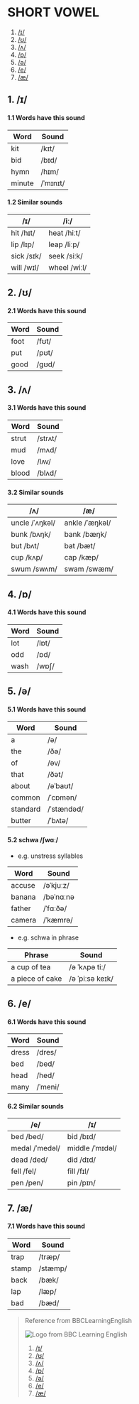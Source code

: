 # SHORT VOWEL

1. [/ɪ/](#user-content-1-ɪ)
2. [/ʊ/](#user-content-2-ʊ)
3. [/ʌ/](#user-content-3-ʌ)
4. [/ɒ/](#user-content-4-ɒ)
5. [/ə/](#user-content-5-ə)
6. [/e/](#user-content-6-e)
7. [/æ/](#user-content-7-æ)

## 1. /ɪ/

#### 1.1 Words have this sound

|  Word    |  Sound     |
|----------|------------|
|  kit     |  /kɪt/     |
|  bid     |  /bɪd/     |
|  hymn    |  /hɪm/     |
|  minute  |  /ˈmɪnɪt/  |

#### 1.2 Similar sounds

|  /ɪ/         |  /iː/          |
|--------------|----------------|
|  hit  /hɪt/  |  heat  /hiːt/  |
|  lip  /lɪp/  |  leap  /liːp/  |
|  sick /sɪk/  |  seek  /siːk/  |
|  will /wɪl/  |  wheel /wiːl/  |

## 2. /ʊ/

#### 2.1 Words have this sound

|  Word  |  Sound  |
|--------|---------|
|  foot  |  /fʊt/  |
|  put   |  /pʊt/  |
|  good  |  /gʊd/  |

## 3. /ʌ/

#### 3.1 Words have this sound

|  Word   |  Sound    |
|---------|-----------|
|  strut  |  /strʌt/  |
|  mud    |  /mʌd/    |
|  love   |  /lʌv/    |
|  blood  |  /blʌd/   |

#### 3.2 Similar sounds

|  /ʌ/             |  /æ/             |
|------------------|------------------|
|  uncle /ˈʌŋkəl/  |  ankle /ˈæŋkəl/  |
|  bunk  /bʌŋk/    |  bank  /bæŋk/    |
|  but   /bʌt/     |  bat   /bæt/     |
|  cup   /kʌp/     |  cap   /kæp/     |
|  swum  /swʌm/    |  swam  /swæm/    |

## 4. /ɒ/

#### 4.1 Words have this sound

|  Word  |  Sound  |
|--------|---------|
|  lot   |  /lɒt/  |
|  odd   |  /ɒd/   |
|  wash  |  /wɒʃ/  |

## 5. /ə/

#### 5.1 Words have this sound

|  Word      |  Sound       |
|------------|--------------|
|  a         |  /ə/         |
|  the       |  /ðə/        |
|  of        |  /əv/        |
|  that      |  /ðət/       |
|  about     |  /əˈbaʊt/    |
|  common    |  /ˈcɒmən/    |
|  standard  |  /ˈstændəd/  |
|  butter    |  /ˈbʌtə/     |

#### 5.2 schwa /ʃwɑː/

* e.g. unstress syllables

|  Word    |  Sound      |
|----------|-------------|
|  accuse  |  /əˈkjuːz/  |
|  banana  |  /bəˈnɑːnə  |
|  father  |  /ˈfɑːðə/   |
|  camera  |  /ˈkæmrə/   |

* e.g. schwa in phrase

|  Phrase           |  Sound            |
|-------------------|-------------------|
|  a cup of tea     |  /ə ˈkʌpə tiː/    |
|  a piece of cake  |  /ə ˈpiːsə keɪk/  |

## 6. /e/

#### 6.1 Words have this sound

|  Word   |  Sound    |
|---------|-----------|
|  dress  |  /dres/   |
|  bed    |  /bed/    |
|  head   |  /hed/    |
|  many   |  /ˈmeni/  |

#### 6.2 Similar sounds

|  /e/             |  /ɪ/              |
|------------------|-------------------|
|  bed   /bed/     |  bid    /bɪd/     |
|  medal /ˈmedəl/  |  middle /ˈmɪdəl/  |
|  dead  /ded/     |  did    /dɪd/     |
|  fell  /fel/     |  fill   /fɪl/     |
|  pen   /pen/     |  pin    /pɪn/     |

## 7. /æ/

#### 7.1 Words have this sound

|  Word   |  Sound    |
|---------|-----------|
|  trap   |  /træp/   |
|  stamp  |  /stæmp/  |
|  back   |  /bæk/    |
|  lap    |  /læp/    |
|  bad    |  /bæd/    |

> Reference from BBCLearningEnglish
>
> ![Logo from BBC Learning English][logo]
> 1. [/ɪ/][ɪ]
> 2. [/ʊ/][ʊ]
> 3. [/ʌ/][ʌ]
> 4. [/ɒ/][ɒ]
> 5. [/ə/][ə]
> 6. [/e/][e]
> 7. [/æ/][æ]

[logo]:http://static.bbci.co.uk/frameworks/barlesque/3.20.5/orb/4/img/bbc-blocks-dark.png

[ɪ]:http://www.bbc.co.uk/learningenglish/english/features/pronunciation/shortvowel1
[ʊ]:http://www.bbc.co.uk/learningenglish/english/features/pronunciation/shortvowel2
[ʌ]:http://www.bbc.co.uk/learningenglish/english/features/pronunciation/shortvowel3
[ɒ]:http://www.bbc.co.uk/learningenglish/english/features/pronunciation/shortvowel4
[ə]:http://www.bbc.co.uk/learningenglish/english/features/pronunciation/shortvowel5
[e]:http://www.bbc.co.uk/learningenglish/english/features/pronunciation/shortvowel6
[æ]:http://www.bbc.co.uk/learningenglish/english/features/pronunciation/shortvowel7
